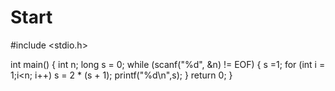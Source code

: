 # Start
#include <stdio.h>

int main()
{
	int n;
	long s = 0;
	while (scanf("%d", &n) != EOF)
	{
		s =1;
		for (int i = 1;i<n; i++)
				s = 2 * (s + 1);
		printf("%d\n",s);
	}
	return 0;
}
